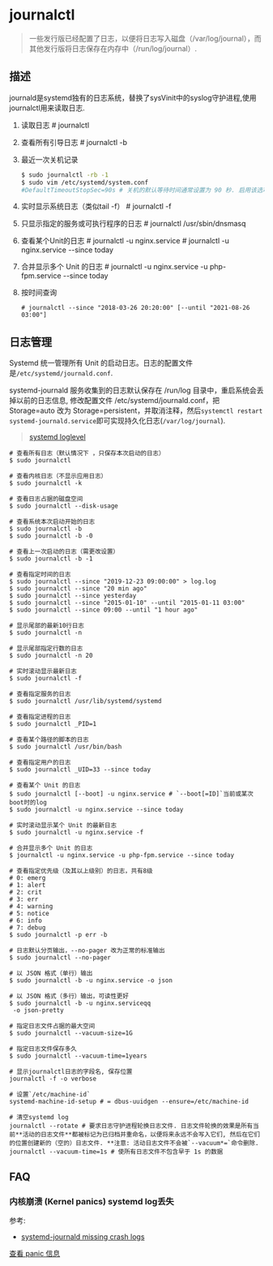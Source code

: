 # journalctl

> 一些发行版已经配置了日志，以便将日志写入磁盘（/var/log/journal），而其他发行版将日志保存在内存中（/run/log/journal）.
## 描述

journald是systemd独有的日志系统，替换了sysVinit中的syslog守护进程,使用journalctl用来读取日志.

1. 读取日志
       # journalctl
1. 查看所有引导日志
       # journalctl -b
1. 最近一次关机记录

    ```bash
    $ sudo journalctl -rb -1
    $ sudo vim /etc/systemd/system.conf
    #DefaultTimeoutStopSec=90s # 关机的默认等待时间通常设置为 90 秒. 启用该选项, 在这个时间之后，os会尝试强制停止服务
    ```

1. 实时显示系统日志（类似tail -f）
       # journalctl -f
1. 只显示指定的服务或可执行程序的日志
       # journalctl /usr/sbin/dnsmasq
1. 查看某个Unit的日志
       # journalctl -u nginx.service
       # journalctl -u nginx.service --since today
1. 合并显示多个 Unit 的日志
       # journalctl -u nginx.service -u php-fpm.service --since today

1. 按时间查询

       # journalctl --since "2018-03-26 20:20:00" [--until "2021-08-26 03:00"]

## 日志管理
Systemd 统一管理所有 Unit 的启动日志。日志的配置文件是`/etc/systemd/journald.conf`.

systemd-journald 服务收集到的日志默认保存在 /run/log 目录中，重启系统会丢掉以前的日志信息, 修改配置文件 /etc/systemd/journald.conf，把 Storage=auto 改为 Storage=persistent，并取消注释，然后`systemctl restart systemd-journald.service`即可实现持久化日志(`/var/log/journal`).

> [systemd loglevel](https://wiki.archlinux.org/title/Systemd/Journal)

```
# 查看所有日志（默认情况下 ，只保存本次启动的日志）
$ sudo journalctl

# 查看内核日志（不显示应用日志）
$ sudo journalctl -k

# 查看日志占据的磁盘空间
$ sudo journalctl --disk-usage

# 查看系统本次启动开始的日志
$ sudo journalctl -b
$ sudo journalctl -b -0

# 查看上一次启动的日志（需更改设置）
$ sudo journalctl -b -1

# 查看指定时间的日志
$ sudo journalctl --since "2019-12-23 09:00:00" > log.log
$ sudo journalctl --since "20 min ago"
$ sudo journalctl --since yesterday
$ sudo journalctl --since "2015-01-10" --until "2015-01-11 03:00"
$ sudo journalctl --since 09:00 --until "1 hour ago"

# 显示尾部的最新10行日志
$ sudo journalctl -n

# 显示尾部指定行数的日志
$ sudo journalctl -n 20

# 实时滚动显示最新日志
$ sudo journalctl -f

# 查看指定服务的日志
$ sudo journalctl /usr/lib/systemd/systemd

# 查看指定进程的日志
$ sudo journalctl _PID=1

# 查看某个路径的脚本的日志
$ sudo journalctl /usr/bin/bash

# 查看指定用户的日志
$ sudo journalctl _UID=33 --since today

# 查看某个 Unit 的日志
$ sudo journalctl [--boot] -u nginx.service # `--boot[=ID]`当前或某次boot时的log
$ sudo journalctl -u nginx.service --since today

# 实时滚动显示某个 Unit 的最新日志
$ sudo journalctl -u nginx.service -f

# 合并显示多个 Unit 的日志
$ journalctl -u nginx.service -u php-fpm.service --since today

# 查看指定优先级（及其以上级别）的日志，共有8级
# 0: emerg
# 1: alert
# 2: crit
# 3: err
# 4: warning
# 5: notice
# 6: info
# 7: debug
$ sudo journalctl -p err -b

# 日志默认分页输出，--no-pager 改为正常的标准输出
$ sudo journalctl --no-pager

# 以 JSON 格式（单行）输出
$ sudo journalctl -b -u nginx.service -o json

# 以 JSON 格式（多行）输出，可读性更好
$ sudo journalctl -b -u nginx.serviceqq
 -o json-pretty

# 指定日志文件占据的最大空间
$ sudo journalctl --vacuum-size=1G

# 指定日志文件保存多久
$ sudo journalctl --vacuum-time=1years

# 显示journalctl日志的字段名, 保存位置
journalctl -f -o verbose

# 设置`/etc/machine-id`
systemd-machine-id-setup # = dbus-uuidgen --ensure=/etc/machine-id

# 清空systemd log
journalctl --rotate # 要求日志守护进程轮换日志文件. 日志文件轮换的效果是所有当前**活动的日志文件**都被标记为已归档并重命名，以便将来永远不会写入它们, 然后在它们的位置创建新的（空的）日志文件. **注意: 活动日志文件不会被`--vacuum*=`命令删除.
journalctl --vacuum-time=1s # 使所有日志文件不包含早于 1s 的数据
```

## FAQ
### 内核崩溃 (Kernel panics) systemd log丢失
参考:
- [systemd-journald missing crash logs](https://unix.stackexchange.com/questions/414871/systemd-journald-missing-crash-logs)

[查看 panic 信息](https://wiki.archlinux.org/index.php/General_troubleshooting_(%E7%AE%80%E4%BD%93%E4%B8%AD%E6%96%87)#%E6%95%85%E9%9A%9C%E6%81%A2%E5%A4%8D%E6%8E%A7%E5%88%B6%E5%8F%B0)
